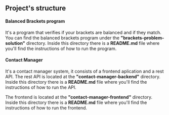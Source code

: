 ## Project's structure

#### Balanced Brackets program
It's a program that verifies if your brackets are balanced and if they match.
You can find the balanced brackets program under the __"brackets-problem-solution"__ directory. Inside this directory there is a __README.md__ file where you'll find the instructions of how to run the program.


#### Contact Manager
It's a contact manager system, it consists of a frontend aplication and a rest API.
The rest API is located at the __"contact-manager-backend"__ directory. Inside this directory there is a __README.md__ file where you'll find the instructions of how to run the API.

The frontend is located at the __"contact-manager-frontend"__ directory. Inside this directory there is a __README.md__ file where you'll find the instructions of how to run the frontend.
